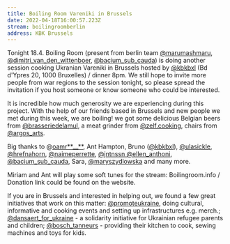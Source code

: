 ```yaml
---
title: Boiling Room Vareniki in Brussels
date: 2022-04-18T16:00:57.223Z
stream: boilingroomberlin
address: KBK Brussels
---
```

Tonight 18.4. Boiling Room (present from berlin team [@marumashmaru](https://www.instagram.com/marumashmaru/), [@dimitri_van_den_wittenboer](https://www.instagram.com/dimitri_van_den_wittenboer/), [@bacium_sub_cauda](https://www.instagram.com/bacium_sub_cauda/)) is doing another session cooking Ukranian Vareniki in Brussels hosted by [@kbkbxl](https://www.instagram.com/kbkbxl/) (Bd d'Ypres 20, 1000 Bruxelles) / dinner 8pm. We still hope to invite more people from war regions to the session tonight, so please spread the invitation if you host someone or know someone who could be interested.

It is incredible how much generosity we are experiencing during this project. With the help of our friends based in Brussels and new people we met during this week, we are boiling! we got some delicious Belgian beers from [@brasseriedelamul](https://www.instagram.com/brasseriedelamule/), a meat grinder from [@zelf.cooking](https://www.instagram.com/zelf.cooking/), chairs from [@argos_arts](https://www.instagram.com/argos_arts/).

Big thanks to @[oamr**__**](https://www.instagram.com/oamr__________/), Ant Hampton, Bruno ([@kbkbxl](https://www.instagram.com/kbkbxl/)), [@ulasickle](https://www.instagram.com/ulasickle/), [@hrefnahorn](https://www.instagram.com/hrefnahorn/), [@naimeperrette](https://www.instagram.com/naimeperrette/), [@jntnssn ](https://www.instagram.com/jntnssn/)[@ellen_anthoni](https://www.instagram.com/ellen_anthoni/), [@bacium_sub_cauda](https://www.instagram.com/bacium_sub_cauda/), Sara, [@maryszydlowska](https://www.instagram.com/maryszydlowska/) and many more.

Miriam and Ant will play some soft tunes for the stream: Boilingroom.info / Donation link could be found on the website.

If you are in Brussels and interested in helping out, we found a few great initiatives that work on this matter: [@promoteukraine](https://www.instagram.com/promoteukraine/), doing cultural, informative and cooking events and setting up infrastructures e.g. merch.; [@dansaert_for_ukraine](https://www.instagram.com/dansaert_for_ukraine/) - a solidarity initiative for Ukrainian refugee parents and children; [@bosch_tanneurs](https://www.instagram.com/bosch_tanneurs/) - providing their kitchen to cook, sewing machines and toys for kids.